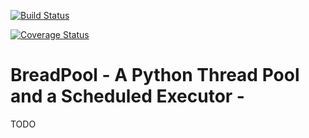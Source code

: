 [![Build Status](https://travis-ci.org/chamilad/breadpool.svg?branch=master)](https://travis-ci.org/chamilad/breadpool) 

[![Coverage Status](https://coveralls.io/repos/chamilad/breadpool/badge.svg?branch=master&service=github)](https://coveralls.io/github/chamilad/breadpool?branch=master)

# BreadPool - A Python Thread Pool and a Scheduled Executor - 


TODO
